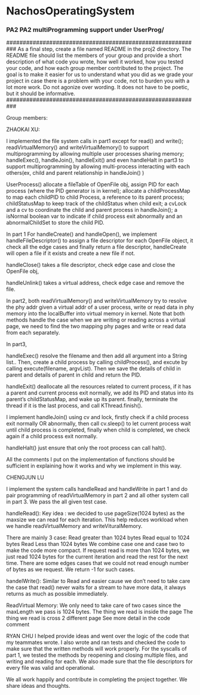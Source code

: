 # NachosOperatingSystem

### PA2 PA2  multiProgramming support under UserProg/


########################################################### As a final step, create a file named README in the proj2 directory. The README file should list the members of your group and provide a short description of what code you wrote, how well it worked, how you tested your code, and how each group member contributed to the project. The goal is to make it easier for us to understand what you did as we grade your project in case there is a problem with your code, not to burden you with a lot more work. Do not agonize over wording. It does not have to be poetic, but it should be informative. ###########################################################

Group members:

ZHAOKAI XU:

I implemented the file system calls in part1 except for read() and write(); readVirtualMemory() and writeVirtualMemory() to support multiprogramming by allowing multiple user processes sharing memory; handleExec(), handleJoin(), handleExit() and even handleHalt in part3 to support multiprogramming by allowing multi-process interacting with each others(ex, child and parent relationship in handleJoin() )

UserProcess() allocate a fileTable of OpenFile obj, assign PID for each process (where the PID generator is in kernel); allocate a childProcessMap to map each childPID to child Process, a reference to its parent process; childStatusMap to keep track of the childStatus when child exit; a cvLock and a cv to coordinate the child and parent process in handleJoin(); a isNormal boolean var to indicate if child process exit abnormally and an abnormalChildSet to store the child PID.

In part 1 For handleCreate() and handleOpen(), we implement handleFileDescriptor() to assign a file descriptor for each OpenFile object, it check all the edge cases and finally return a file descriptor, handleCreate will open a file if it exists and create a new file if not.

handleClose() takes a file descriptor, check edge case and close the OpenFile obj,

handleUnlink() takes a virtual address, check edge case and remove the file.

In part2, both readVirtualMemory() and writeVirtualMemory try to resolve the phy addr given a virtual addr of a user process, write or read data in phy memory into the localBuffer into virtual memory in kernel. Note that both methods handle the case when we are writing or reading across a virtual page, we need to find the two mapping phy pages and write or read data from each separately.

In part3,

handleExec() resolve the filename and then add all argument into a String list.. Then, create a child process by calling childProcess(), and excute by calling execute(filename, argvList). Then we save the details of child in parent and details of parent in child and return the PID.

handleExit() deallocate all the resources related to current process, if it has a parent and current process exit normally, we add its PID and status into its parent’s childStatusMap, and wake up its parent. finally, terminate the thread if it is the last process, and call KThread.finish().

I implement handleJoin() using cv and lock, firstly check if a child process exit normally OR abnormally, then call cv.sleep() to let current process wait until child process is completed, finally when child is completed, we check again if a child process exit normally.

handleHalt() just ensure that only the root process can call halt().

All the comments I put on the implementation of functions should be sufficient in explaining how it works and why we implement in this way.

CHENGJUN LU

I implement the system calls handleRead and handleWrite in part 1 and do pair programming of readVirtualMemory in part 2 and all other system call in part 3. We pass the all given test case.

handleRead(): Key idea : we decided to use pageSize(1024 bytes) as the maxsize we can read for each iteration. This help reduces workload when we handle readVirtualMemory and writeVituralMemory.

There are mainly 3 case: Read greater than 1024 bytes Read equal to 1024 bytes Read Less than 1024 bytes We combine case one and case two to make the code more compact. If request read is more than 1024 bytes, we just read 1024 bytes for the current iteration and read the rest for the next time. There are some edges cases that we could not read enough number of bytes as we request. We return -1 for such cases.

handelWrite(): Similar to Read and easier cause we don’t need to take care the case that read() never waits for a stream to have more data, it always returns as much as possible immediately.

ReadVirtual Memory: We only need to take care of two cases since the maxLength we pass is 1024 bytes. The thing we read is inside the page The thing we read is cross 2 different page See more detail in the code comment

RYAN CHU I helped provide ideas and went over the logic of the code that my teammates wrote. I also wrote and ran tests and checked the code to make sure that the written methods will work properly. For the syscalls of part 1, we tested the methods by reopening and closing multiple files, and writing and reading for each. We also made sure that the file descriptors for every file was valid and operational.

We all work happily and contribute in completing the project together. We share ideas and thoughts.

